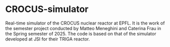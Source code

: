 # CROCUS-simulator
Real-time simulator of the CROCUS nuclear reactor at EPFL. It is the work of the semester project conducted by Matteo Meneghini and Caterina Frau in the Spring semester of 2025. The code is based on that of the simulator developed at JSI for their TRIGA reactor.
